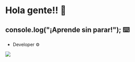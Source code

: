 # Hola gente!! 🚀 
## console.log("¡Aprende sin parar!"); ⌨️
 
- Developer ⚙️

![](https://cdn.dribbble.com/users/510430/screenshots/6749707/programar.gif)

###### 


